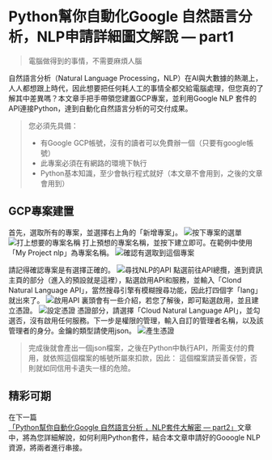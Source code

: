 # Python幫你自動化Google 自然語言分析，NLP申請詳細圖文解說 — part1

> 電腦做得到的事情，不需要麻煩人腦

自然語言分析（Natural Language Processing，NLP）在AI與大數據的熱潮上，人人都想跟上時代，因此想要把任何耗人工的事情全都交給電腦處理，但您真的了解其中差異嗎？本文章手把手帶領您建置GCP專案，並利用Google NLP 套件的API連接Python，達到自動化自然語言分析的可交付成果。

> 您必須先具備：
> * 有Google GCP帳號，沒有的讀者可以免費辦一個（只要有google帳號）
> * 此專案必須在有網路的環境下執行
> * Python基本知識，至少會執行程式就好（本文章不會用到，之後的文章會用到）

## GCP專案建置
首先，選取所有的專案，並選擇右上角的「新增專案」。
![按下專案的選單](https://i.imgur.com/TMCJwh6.png)
![打上想要的專案名稱](https://i.imgur.com/BrvUG5F.png)
打上預想的專案名稱，並按下建立即可。在範例中使用「My Project nlp」為專案名稱。
![確認有選取到這個專案](https://i.imgur.com/Tu6zutx.png)

請記得確認專案是有選擇正確的。
![尋找NLP的API](https://i.imgur.com/JEYBQ4K.png)
點選前往API總攬，進到資訊主頁的部分（進入的預設就是這裡），點選啟用API和服務，並輸入「Clond Natural Language API」，當然搜尋引擎有模糊搜尋功能，因此打四個字「lang」就出來了。
![啟用API](https://i.imgur.com/wISe5ct.png)
裏頭會有一些介紹，若您了解後，即可點選啟用，並且建立憑證。
![設定憑證](https://i.imgur.com/cIhh3N0.png)
憑證部分，請選擇「Cloud Natural Language API」，並勾選否，沒有啟用任何服務。下一步是權限的管理，輸入自訂的管理者名稱，以及該管理者的身分。金鑰的類型請使用json。
![產生憑證](https://i.imgur.com/k6CBORS.png)
> 完成後就會產出一個json檔案，之後在Python中執行API，所需支付的費用，就依照這個檔案的帳號所屬來扣款，因此：
> 這個檔案請妥善保管，否則就如同信用卡遺失一樣的危險。
## 精彩可期
在下一篇[「Python幫你自動化Google 自然語言分析 ，NLP套件大解密 — part2」](/classification/marketing/120)文章中，將為您詳細解說，如何利用Python套件，結合本文章申請好的Gooogle NLP資源，將兩者進行串接。


